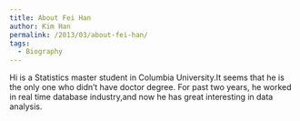 ```yaml
---
title: About Fei Han
author: Kim Han
permalink: /2013/03/about-fei-han/
tags:
  - Biography
---
```

Hi is a Statistics master student in Columbia University.It seems that he is the only one who didn&#8217;t have doctor degree. For past two years, he worked in real time database industry,and now he has great interesting in data analysis.
